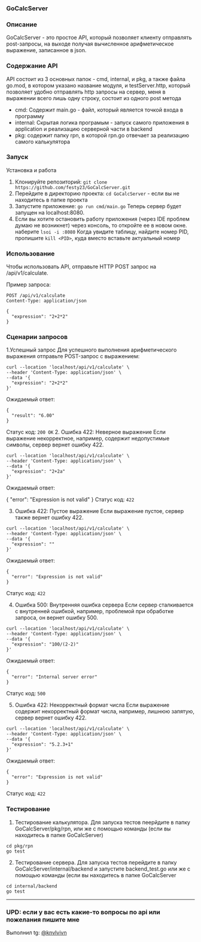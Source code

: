 ### GoCalcServer
### Описание

GoCalcServer - это простое API, который позволяет клиенту отправлять post-запросы, на выходе получая вычисленное арифметическое выражение, записанное в json.


### Содержание API

API состоит из 3 основных папок - cmd, internal, и pkg, а также файла go.mod, в котором указано название модуля,
и testServer.http, который позволяет удобно отправлять http запросы на сервер, меня
в выражении всего лишь одну строку, состоит из одного post метода
- cmd:
  Содержит main.go - файл, который является точкой входа в программу
- internal:
  Скрытая логика програмым - запуск самого приложения в application и реализацию серверной части в backend
- pkg:
  содержит папку rpn, в которой rpn.go отвечает за реализацию самого калькулятора

### Запуск

Установка и работа
1. Клонируйте репозиторий: ```git clone https://github.com/festy23/GoCalcServer.git```
2. Перейдите в директорию проекта: ```cd GoCalcServer``` - если вы не находитесь в папке проекта
3. Запустите приложение: ```go run cmd/main.go```
Теперь сервер будет запущен на localhost:8080.
4. Если вы хотите остановить работу приложения (через IDE проблем думаю не возникнет) через консоль, то откройте ее в новом окне.
наберите
```lsoi -i :8080```
Когда увидите таблицу, найдите номер PID, пропишите ```kill <PID>```, куда вместо <PID> вставьте актуальный номер

### Использование

Чтобы использовать API, отправьте HTTP POST запрос на /api/v1/calculate.

Пример запроса:
```
POST /api/v1/calculate
Content-Type: application/json

{
  "expression": "2+2*2"
}
```
### Сценарии запросов
1.Успешный запрос
Для успешного выполнения арифметического выражения отправьте POST-запрос с выражением:
```
curl --location 'localhost/api/v1/calculate' \
--header 'Content-Type: application/json' \
--data '{
  "expression": "2+2*2"
}'
```
Ожидаемый ответ:
```
{
  "result": "6.00"
}
```
Статус код: ```200 OK```
2. Ошибка 422: Неверное выражение
Если выражение некорректное, например, содержит недопустимые символы, сервер вернет ошибку 422.
```
curl --location 'localhost/api/v1/calculate' \
--header 'Content-Type: application/json' \
--data '{
  "expression": "2+2a"
}'
```
Ожидаемый ответ:

{
  "error": "Expression is not valid"
}
Статус код: ```422```

3. Ошибка 422: Пустое выражение
Если выражение пустое, сервер также вернет ошибку 422.
```
curl --location 'localhost/api/v1/calculate' \
--header 'Content-Type: application/json' \
--data '{
  "expression": ""
}'
```
Ожидаемый ответ:
```
{
  "error": "Expression is not valid"
}
```
Статус код: ```422```

4. Ошибка 500: Внутренняя ошибка сервера
Если сервер сталкивается с внутренней ошибкой, например, проблемой при обработке запроса, он вернет ошибку 500.
```
curl --location 'localhost/api/v1/calculate' \
--header 'Content-Type: application/json' \
--data '{
  "expression": "100/(2-2)"
}'
```
Ожидаемый ответ:
```
{
  "error": "Internal server error"
}
```
Статус код: ```500```

5. Ошибка 422: Некорректный формат числа
Если выражение содержит некорректный формат числа, например, лишнюю запятую, сервер вернет ошибку 422.
```
curl --location 'localhost/api/v1/calculate' \
--header 'Content-Type: application/json' \
--data '{
  "expression": "5.2.3+1"
}'
```
Ожидаемый ответ:
```
{
  "error": "Expression is not valid"
}
```
Статус код: ```422```

### Тестирование

1. Тестирование калькулятора. Для запуска тестов пеерйдите в папку GoCalcServer/pkg/rpn, или же с помощью команды (если вы находитесь в папке GoCalcServer)
```
cd pkg/rpn
go test
```
2. Тестирование сервера. Для запуска тестов перейдите в папку GoCalcServer/internal/backend и запустите backend_test.go или же с помощью команды (если вы находитесь в папке GoCalcServer
```
cd internal/backend
go test
```
------------------------------------------------------------------------------------
### UPD: если у вас есть какие-то вопросы по api или пожелания пишите мне
Выполнил tg: [@knvlvivn](https://t.me/knvlvivn)

